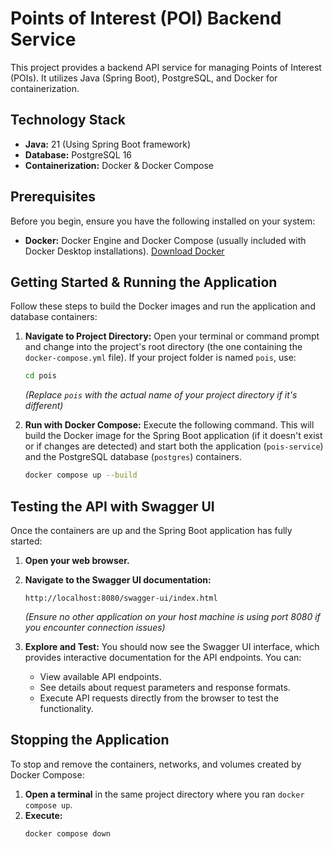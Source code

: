 # Points of Interest (POI) Backend Service

This project provides a backend API service for managing Points of Interest (POIs). It utilizes Java (Spring Boot), PostgreSQL, and Docker for containerization.

## Technology Stack

*   **Java:** 21 (Using Spring Boot framework)
*   **Database:** PostgreSQL 16
*   **Containerization:** Docker & Docker Compose

## Prerequisites

Before you begin, ensure you have the following installed on your system:

*   **Docker:** Docker Engine and Docker Compose (usually included with Docker Desktop installations). [Download Docker](https://www.docker.com/get-started)

## Getting Started & Running the Application

Follow these steps to build the Docker images and run the application and database containers:

1.  **Navigate to Project Directory:**
    Open your terminal or command prompt and change into the project's root directory (the one containing the `docker-compose.yml` file). If your project folder is named `pois`, use:
    ```bash
    cd pois
    ```
    *(Replace `pois` with the actual name of your project directory if it's different)*

2.  **Run with Docker Compose:**
    Execute the following command. This will build the Docker image for the Spring Boot application (if it doesn't exist or if changes are detected) and start both the application (`pois-service`) and the PostgreSQL database (`postgres`) containers.
    ```bash
    docker compose up --build

## Testing the API with Swagger UI

Once the containers are up and the Spring Boot application has fully started:

1.  **Open your web browser.**
2.  **Navigate to the Swagger UI documentation:**
    ```
    http://localhost:8080/swagger-ui/index.html
    ```
    *(Ensure no other application on your host machine is using port 8080 if you encounter connection issues)*

3.  **Explore and Test:**
    You should now see the Swagger UI interface, which provides interactive documentation for the API endpoints. You can:
    *   View available API endpoints.
    *   See details about request parameters and response formats.
    *   Execute API requests directly from the browser to test the functionality.

## Stopping the Application

To stop and remove the containers, networks, and volumes created by Docker Compose:

1.  **Open a terminal** in the same project directory where you ran `docker compose up`.
2.  **Execute:**
    ```bash
    docker compose down
    ```